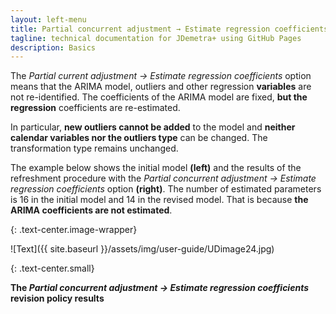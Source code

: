 ```yaml
---
layout: left-menu
title: Partial concurrent adjustment → Estimate regression coefficients
tagline: technical documentation for JDemetra+ using GitHub Pages
description: Basics
---
```

The *Partial current adjustment → Estimate regression coefficients*
option means that the ARIMA model, outliers and other regression
**variables** are not re-identified. The coefficients of the ARIMA model
are fixed, **but the regression** coefficients are re-estimated.

In particular, **new outliers cannot be added** to the model and
**neither calendar variables nor the outliers type** can be changed. The
transformation type remains unchanged.

The example below shows the initial model **(left)** and the
results of the refreshment procedure with the *Partial concurrent
adjustment → Estimate regression coefficients* option **(right)**. The
number of estimated parameters is 16 in the initial model and 14 in the
revised model. That is because **the ARIMA coefficients are not
estimated**.

{: .text-center.image-wrapper}

![Text]({{ site.baseurl }}/assets/img/user-guide/UDimage24.jpg)

{: .text-center.small}

**The *Partial concurrent adjustment* *→ Estimate regression coefficients* revision policy results**

